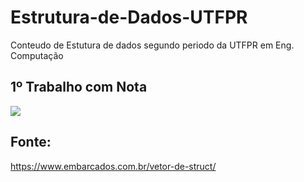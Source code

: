 # Estrutura-de-Dados-UTFPR
Conteudo de Estutura de dados segundo periodo da UTFPR em Eng. Computação



## 1º Trabalho com Nota

![](./OK.gif) 

## Fonte:
https://www.embarcados.com.br/vetor-de-struct/
